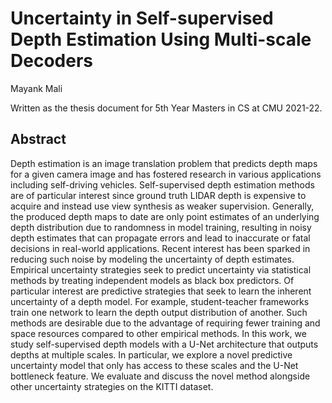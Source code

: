 # Uncertainty in Self-supervised Depth Estimation Using Multi-scale Decoders

Mayank Mali

Written as the thesis document for 5th Year Masters in CS at CMU 2021-22.

## Abstract

Depth estimation is an image translation problem that predicts depth maps for a given camera image and has fostered research in various applications including self-driving vehicles. 
Self-supervised depth estimation methods are of particular interest since ground truth LIDAR depth is expensive to acquire and instead use view synthesis as weaker supervision. 
Generally, the produced depth maps to date are only point estimates of an underlying depth distribution due to randomness in model training, resulting in noisy depth estimates that 
can propagate errors and lead to inaccurate or fatal decisions in real-world applications. Recent interest has been sparked in reducing such noise by modeling the uncertainty of 
depth estimates. Empirical uncertainty strategies seek to predict uncertainty via statistical methods by treating independent models as black box predictors. Of particular interest 
are predictive strategies that seek to learn the inherent uncertainty of a depth model. For example, student-teacher frameworks train one network to learn the depth output 
distribution of another. Such methods are desirable due to the advantage of requiring fewer training and space resources compared to other empirical methods. In this work, we study 
self-supervised depth models with a U-Net architecture that outputs depths at multiple scales. In particular, we explore a novel predictive uncertainty model that only has access 
to these scales and the U-Net bottleneck feature. We evaluate and discuss the novel method alongside other uncertainty strategies on the KITTI dataset.
